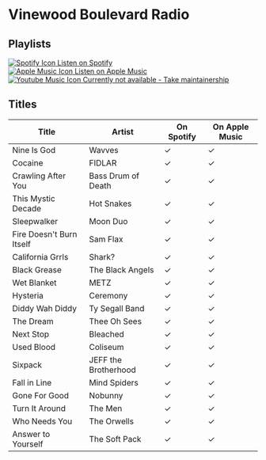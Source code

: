 # Vinewood Boulevard Radio

## Playlists

[![Spotify Icon](https://user-images.githubusercontent.com/6068259/95839470-57169600-0d43-11eb-89e3-6b80e7c64339.png "Listen on Spotify") Listen on Spotify](https://open.spotify.com/playlist/1ulVvIUw2iB3nxeTfxCewK)  
[![Apple Music Icon](https://user-images.githubusercontent.com/6068259/95839328-2fbfc900-0d43-11eb-896b-78ba8d0f56da.png "Listen on Apple Music") Listen on Apple Music](https://itunes.apple.com/de/playlist/pl.u-Kp0PumoLPAe)  
[![Youtube Music Icon](https://user-images.githubusercontent.com/6068259/95839482-5a118680-0d43-11eb-97f5-21338bca84df.png "Listen on Youtube Music") Currently not available - Take maintainership](https://github.com/MarauderXtreme/video-game-radiostation-playlists/fork)

## Titles

| Title                    | Artist               | On Spotify | On Apple Music |
| ------------------------ | -------------------- | ---------- | -------------- |
| Nine Is God              | Wavves               | ✓          | ✓              |
| Cocaine                  | FIDLAR               | ✓          | ✓              |
| Crawling After You       | Bass Drum of Death   | ✓          | ✓              |
| This Mystic Decade       | Hot Snakes           | ✓          | ✓              |
| Sleepwalker              | Moon Duo             | ✓          | ✓              |
| Fire Doesn't Burn Itself | Sam Flax             | ✓          | ✓              |
| California Grrls         | Shark?               | ✓          | ✓              |
| Black Grease             | The Black Angels     | ✓          | ✓              |
| Wet Blanket              | METZ                 | ✓          | ✓              |
| Hysteria                 | Ceremony             | ✓          | ✓              |
| Diddy Wah Diddy          | Ty Segall Band       | ✓          | ✓              |
| The Dream                | Thee Oh Sees         | ✓          | ✓              |
| Next Stop                | Bleached             | ✓          | ✓              |
| Used Blood               | Coliseum             | ✓          | ✓              |
| Sixpack                  | JEFF the Brotherhood | ✓          | ✓              |
| Fall in Line             | Mind Spiders         | ✓          | ✓              |
| Gone For Good            | Nobunny              | ✓          | ✓              |
| Turn It Around           | The Men              | ✓          | ✓              |
| Who Needs You            | The Orwells          | ✓          | ✓              |
| Answer to Yourself       | The Soft Pack        | ✓          | ✓              |
